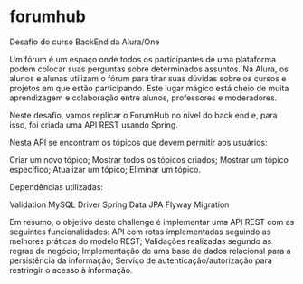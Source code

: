 # forumhub
Desafio do curso BackEnd da Alura/One

Um fórum é um espaço onde todos os participantes de uma plataforma podem colocar suas perguntas sobre determinados assuntos. 
Na Alura, os alunos e alunas utilizam o fórum para tirar suas dúvidas sobre os cursos e projetos em que estão participando. 
Este lugar mágico está cheio de muita aprendizagem e colaboração entre alunos, professores e moderadores.

Neste desafio, vamos replicar o ForumHub  no nível do back end e, para isso, foi criada uma API REST usando Spring.

Nesta API se encontram os tópicos que devem permitir aos usuários:

Criar um novo tópico;
Mostrar todos os tópicos criados;
Mostrar um tópico específico;
Atualizar um tópico;
Eliminar um tópico.

Dependências utilizadas:

Validation
MySQL Driver
Spring Data JPA
Flyway Migration

Em resumo, o objetivo deste challenge é implementar uma API REST com as seguintes funcionalidades:
API com rotas implementadas seguindo as melhores práticas do modelo REST;
Validações realizadas segundo as regras de negócio;
Implementação de uma base de dados relacional para a persistência da informação;
Serviço de autenticação/autorização para restringir o acesso à informação.
